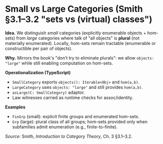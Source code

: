 # Small vs Large Categories (Smith §3.1–3.2 "sets vs (virtual) classes")

**Idea.** We distinguish *small* categories (explicitly enumerable objects +
hom-sets) from *large* categories where talk of "all objects" is **plural** (not
materially enumerated). Locally, hom-sets remain tractable (enumerable or
constructible per pair of objects).

**Why.** Mirrors the book's "don't try to eliminate plurals": we allow
`objects: "large"` while still enabling computation on hom-sets.

**Operationalization (TypeScript)**
- `SmallCategory` exports `objects(): Iterable<Obj>` and `hom(a,b)`.
- `LargeCategory` uses `objects: "large"` and still provides `hom(a,b)`.
- `asLarge(C: SmallCategory)` adaptor.
- Law witnesses carried as runtime checks for assoc/identity.

**Examples**
- `FinGrp` (small): explicit finite groups and enumerated hom-sets.
- `Grp` (large): plural class of all groups; hom-sets provided only when
  subfamilies admit enumeration (e.g., finite-to-finite).

*Source:* Smith, *Introduction to Category Theory*, Ch. 3 §3.1–3.2.